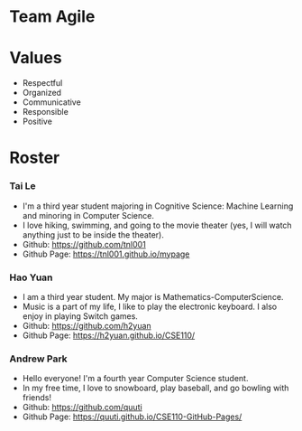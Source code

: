 # Team Agile

# Values
- Respectful
- Organized
- Communicative
- Responsible
- Positive

# Roster
### Tai Le
- I'm a third year student majoring in Cognitive Science: Machine Learning and minoring in Computer Science. 
- I love hiking, swimming, and going to the movie theater (yes, I will watch anything just to be inside the theater).
- Github: https://github.com/tnl001
- Github Page: https://tnl001.github.io/mypage

### Hao Yuan
- I am a third year student. My major is Mathematics-ComputerScience.
- Music is a part of my life, I like to play the electronic keyboard. I also enjoy in playing Switch games.
- Github: https://github.com/h2yuan
- Github Page: https://h2yuan.github.io/CSE110/

### Andrew Park
- Hello everyone! I'm a fourth year Computer Science student.
- In my free time, I love to snowboard, play baseball, and go bowling with friends!
- Github: https://github.com/quuti
- Github Page: https://quuti.github.io/CSE110-GitHub-Pages/ 